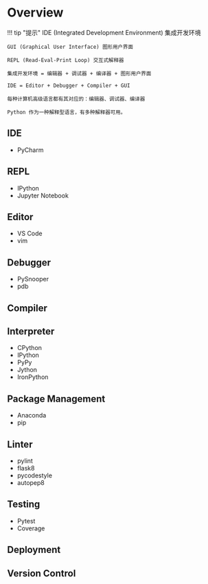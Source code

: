 # Overview

!!! tip "提示"
    IDE (Integrated Development Environment) 集成开发环境

    GUI (Graphical User Interface) 图形用户界面

    REPL (Read-Eval-Print Loop) 交互式解释器

    集成开发环境 = 编辑器 + 调试器 + 编译器 + 图形用户界面

    IDE = Editor + Debugger + Compiler + GUI

    每种计算机高级语言都有其对应的：编辑器、调试器、编译器

    Python 作为一种解释型语言，有多种解释器可用。

## IDE

- PyCharm

## REPL

- IPython
- Jupyter Notebook

## Editor

- VS Code
- vim

## Debugger

- PySnooper
- pdb

## Compiler

## Interpreter

- CPython
- IPython
- PyPy
- Jython
- IronPython

## Package Management

- Anaconda
- pip

## Linter
- pylint
- flask8
- pycodestyle
- autopep8

## Testing
- Pytest
- Coverage

## Deployment

## Version Control



<!-- Top 10 Best IDE for Python: How to choose the best Python IDE?
https://www.edureka.co/blog/best-ide-for-python/ -->

